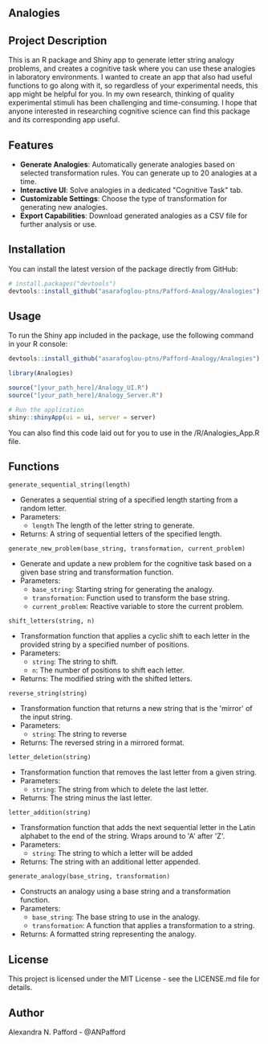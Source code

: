 ## Analogies

## Project Description
This is an R package and Shiny app to generate letter string analogy problems, and creates a cognitive task where you can use these analogies in laboratory environments.
I wanted to create an app that also had useful functions to go along with it, so regardless of your experimental needs, this app might be helpful for you.
In my own research, thinking of quality experimental stimuli has been challenging and time-consuming. I hope that anyone interested in researching cognitive science can find this package and its corresponding app useful.

## Features
- **Generate Analogies**: Automatically generate analogies based on selected transformation rules. You can generate up to 20 analogies at a time.
- **Interactive UI**: Solve analogies in a dedicated "Cognitive Task" tab.
- **Customizable Settings**: Choose the type of transformation for generating new analogies.
- **Export Capabilities**: Download generated analogies as a CSV file for further analysis or use.

## Installation
You can install the latest version of the package directly from GitHub:

```r
# install.packages("devtools")
devtools::install_github("asarafoglou-ptns/Pafford-Analogy/Analogies")
```

## Usage
To run the Shiny app included in the package, use the following command in your R console:
```r
devtools::install_github("asarafoglou-ptns/Pafford-Analogy/Analogies")

library(Analogies)

source("[your_path_here]/Analogy_UI.R")
source("[your_path_here]/Analogy_Server.R")

# Run the application
shiny::shinyApp(ui = ui, server = server)
```
You can also find this code laid out for you to use in the /R/Analogies_App.R file. 

## Functions

`generate_sequential_string(length)`
- Generates a sequential string of a specified length starting from a random letter.
- Parameters:
  - `length` The length of the letter string to generate.
- Returns: A string of sequential letters of the specified length.

`generate_new_problem(base_string, transformation, current_problem)`
- Generate and update a new problem for the cognitive task based on a given base string and transformation function.
- Parameters:
  - `base_string`: Starting string for generating the analogy.
  - `transformation`: Function used to transform the base string.
  - `current_problem`: Reactive variable to store the current problem.

`shift_letters(string, n)`
- Transformation function that applies a cyclic shift to each letter in the provided string by a specified number of positions.
- Parameters:
  - `string`: The string to shift.
  - `n`: The number of positions to shift each letter.
- Returns: The modified string with the shifted letters.

`reverse_string(string)`
- Transformation function that returns a new string that is the 'mirror' of the input string.
- Parameters:
  - `string`: The string to reverse
- Returns: The reversed string in a mirrored format.

`letter_deletion(string)`
- Transformation function that removes the last letter from a given string.
- Parameters:
  - `string`: The string from which to delete the last letter.
- Returns: The string minus the last letter.

`letter_addition(string)`
- Transformation function that adds the next sequential letter in the Latin alphabet to the end of the string. Wraps around to 'A' after 'Z'.
- Parameters:
  - `string`: The string to which a letter will be added
- Returns: The string with an additional letter appended.

`generate_analogy(base_string, transformation)`
- Constructs an analogy using a base string and a transformation function.
- Parameters:
  - `base_string`: The base string to use in the analogy.
  - `transformation`: A function that applies a transformation to a string.
- Returns: A formatted string representing the analogy.

## License
This project is licensed under the MIT License - see the LICENSE.md file for details.

## Author
Alexandra N. Pafford - @ANPafford




